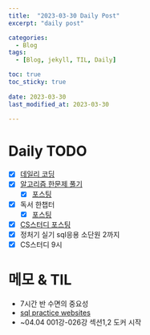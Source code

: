 ```yaml
---
title:  "2023-03-30 Daily Post"
excerpt: "daily post"

categories:
  - Blog
tags:
  - [Blog, jekyll, TIL, Daily]

toc: true
toc_sticky: true
 
date: 2023-03-30
last_modified_at: 2023-03-30

---
```


# Daily TODO

- [x] [데일리 코딩](https://urclass.codestates.com/classroom/33)
- [x] [알고리즘 한문제 풀기](https://www.acmicpc.net/problem/1062) 
	- [x] [포스팅](https://yelm-212.github.io/algorithm_codes/boj1062/)
- [x] 독서 한챕터
	- [x] [포스팅](https://yelm-212.github.io/books/careerskill8/)
- [x] [CS스터디 포스팅](https://yelm-212.github.io/network/net01/)
- [x] 정처기 실기 sql응용 소단원 2까지
- [x] CS스터디 9시

# 메모 & TIL

- 7시간 반 수면의 중요성
- [sql practice websites](https://www.databasestar.com/sql-practice/)
- ~04.04 001강-026강 섹션1,2 도커 시작


